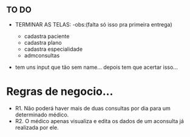 ## TO DO
- TERMINAR AS TELAS: -obs:(falta só isso pra primeira entrega)
    - cadastra paciente
    - cadastra plano
    - cadastra especialidade
    - admconsultas

- tem uns input que tão sem name... depois tem que acertar isso...

# Regras de negocio...
- R1. Não poderá haver mais de duas consultas por dia para um determinado médico.
- R2. O médico apenas visualiza e edita os dados de um aconsulta já realizada por ele.